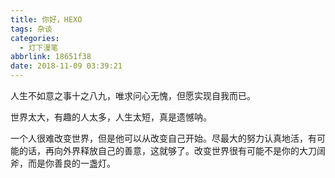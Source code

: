 ```yaml
---
title: 你好，HEXO
tags: 杂谈
categories:
  - 灯下漫笔
abbrlink: 18651f38
date: 2018-11-09 03:39:21
---
```

人生不如意之事十之八九，唯求问心无愧，但愿实现自我而已。

世界太大，有趣的人太多，人生太短，真是遗憾呐。

一个人很难改变世界，但是他可以从改变自己开始。尽最大的努力认真地活，有可能的话，再向外界释放自己的善意，这就够了。改变世界很有可能不是你的大刀阔斧，而是你善良的一盏灯。